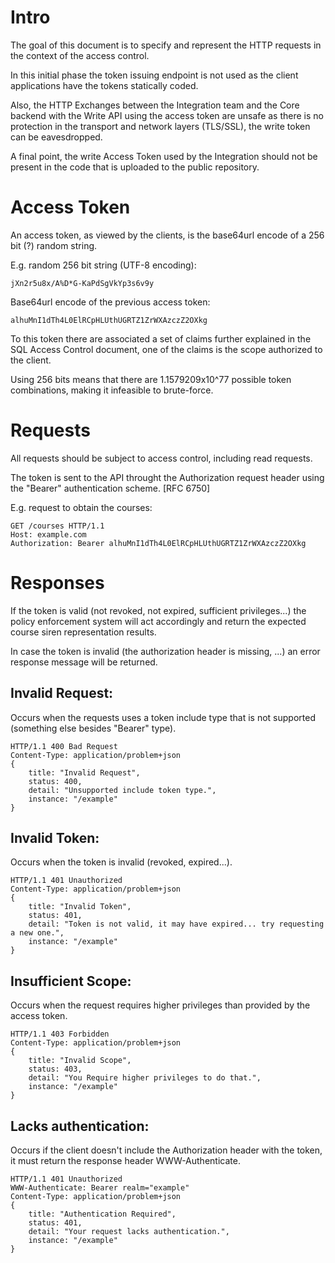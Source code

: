 # Intro

The goal of this document is to specify and represent the HTTP requests in the context of the access control.

In this initial phase the token issuing endpoint is not used as the client applications have the tokens statically coded.

Also, the HTTP Exchanges between the Integration team and the Core backend with the Write API using the access token are unsafe as there is no protection in the transport and network layers (TLS/SSL), the write token can be eavesdropped.

A final point, the write Access Token used by the Integration should not be present in the code that is uploaded to the public repository.


# Access Token

An access token, as viewed by the clients, is the base64url encode of a 256 bit (?) random string.

E.g. random 256 bit string (UTF-8 encoding):
```
jXn2r5u8x/A%D*G-KaPdSgVkYp3s6v9y 
```

Base64url encode of the previous access token:
```
alhuMnI1dTh4L0ElRCpHLUthUGRTZ1ZrWXAzczZ2OXkg
```

To this token there are associated a set of claims further explained in the SQL Access Control document, one of the claims is the scope authorized to the client.

Using 256 bits means that there are 1.1579209x10^77 possible token combinations, making it infeasible to brute-force.

# Requests

All requests should be subject to access control, including read requests.

The token is sent to the API throught the Authorization request header using the "Bearer" authentication scheme. [RFC 6750]

E.g. request to obtain the courses:

```
GET /courses HTTP/1.1
Host: example.com
Authorization: Bearer alhuMnI1dTh4L0ElRCpHLUthUGRTZ1ZrWXAzczZ2OXkg
```

# Responses

If the token is valid (not revoked, not expired, sufficient privileges...) the policy enforcement system will act accordingly and return the expected course siren representation results.

In case the token is invalid (the authorization header is missing, ...) an error response message will be returned.


## Invalid Request:
Occurs when the requests uses a token include type that is not supported (something else besides "Bearer" type).

```
HTTP/1.1 400 Bad Request
Content-Type: application/problem+json
{
    title: "Invalid Request",
    status: 400,
    detail: "Unsupported include token type.",
    instance: "/example"
}
```

## Invalid Token:
Occurs when the token is invalid (revoked, expired...).

```
HTTP/1.1 401 Unauthorized
Content-Type: application/problem+json
{
    title: "Invalid Token",
    status: 401,
    detail: "Token is not valid, it may have expired... try requesting a new one.",
    instance: "/example"
}
```

## Insufficient Scope:
Occurs when the request requires higher privileges than provided by the access token.

```
HTTP/1.1 403 Forbidden
Content-Type: application/problem+json
{
    title: "Invalid Scope",
    status: 403,
    detail: "You Require higher privileges to do that.",
    instance: "/example"
}
```

## Lacks authentication:
Occurs if the client doesn't include the Authorization header with the token, it must return the response header WWW-Authenticate.

```
HTTP/1.1 401 Unauthorized
WWW-Authenticate: Bearer realm="example"
Content-Type: application/problem+json
{
    title: "Authentication Required",
    status: 401,
    detail: "Your request lacks authentication.",
    instance: "/example"
}
```